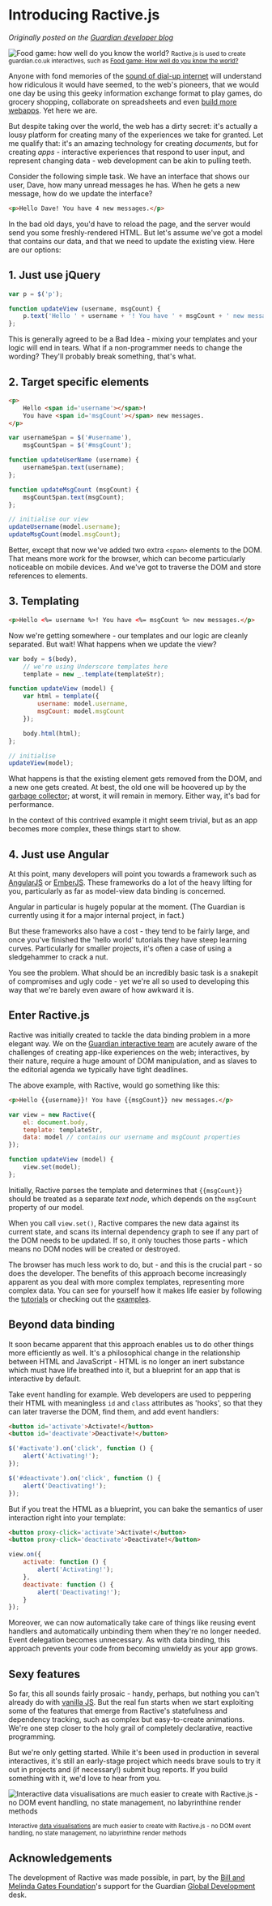 # Introducing Ractive.js

*Originally posted on the [Guardian developer blog](http://www.theguardian.com/info/developer-blog/2013/jul/24/ractive-js-next-generation-dom-manipulation)*

![Food game: how well do you know the world?](../static/img/foodgame.jpg)
<small>Ractive.js is used to create guardian.co.uk interactives, such as [Food game: How well do you know the world?](http://www.theguardian.com/global-development/interactive/2013/jun/07/food-game-what-do-you-know)</small>

Anyone with fond memories of the [sound of dial-up internet](http://www.youtube.com/watch?v=gsNaR6FRuO0) will understand how ridiculous it would have seemed, to the web's pioneers, that we would one day be using this geeky information exchange format to play games, do grocery shopping, collaborate on spreadsheets and even [build more webapps](https://c9.io/). Yet here we are.

But despite taking over the world, the web has a dirty secret: it's actually a lousy platform for creating many of the experiences we take for granted. Let me qualify that: it's an amazing technology for creating *documents*, but for creating *apps* - interactive experiences that respond to user input, and represent changing data - web development can be akin to pulling teeth.

<!-- break -->

Consider the following simple task. We have an interface that shows our user, Dave, how many unread messages he has. When he gets a new message, how do we update the interface?

```html
<p>Hello Dave! You have 4 new messages.</p>
```

In the bad old days, you'd have to reload the page, and the server would send you some freshly-rendered HTML. But let's assume we've got a model that contains our data, and that we need to update the existing view. Here are our options:

## 1. Just use jQuery

```js
var p = $('p');

function updateView (username, msgCount) {
	p.text('Hello ' + username + '! You have ' + msgCount + ' new messages.');
};
```

This is generally agreed to be a Bad Idea - mixing your templates and your logic will end in tears. What if a non-programmer needs to change the wording? They'll probably break something, that's what.

## 2. Target specific elements

```html
<p>
	Hello <span id='username'></span>!
	You have <span id='msgCount'></span> new messages.
</p>
```

```js
var usernameSpan = $('#username'),
	msgCountSpan = $('#msgCount');

function updateUserName (username) {
	usernameSpan.text(username);
};

function updateMsgCount (msgCount) {
	msgCountSpan.text(msgCount);
};

// initialise our view
updateUsername(model.username);
updateMsgCount(model.msgCount);
```

Better, except that now we've added two extra `<span>` elements to the DOM. That means more work for the browser, which can become particularly noticeable on mobile devices. And we've got to traverse the DOM and store references to elements.

## 3. Templating

```html
<p>Hello <%= username %>! You have <%= msgCount %> new messages.</p>
```

Now we're getting somewhere - our templates and our logic are cleanly separated. But wait! What happens when we update the view?

```js
var body = $(body),
	// we're using Underscore templates here
	template = new _.template(templateStr);

function updateView (model) {
	var html = template({
		username: model.username,
		msgCount: model.msgCount
	});

	body.html(html);
};

// initialise
updateView(model);
```

What happens is that the existing element gets removed from the DOM, and a new one gets created. At best, the old one will be hoovered up by the [garbage collector](https://developer.mozilla.org/en-US/docs/Web/JavaScript/Memory_Management); at worst, it will remain in memory. Either way, it's bad for performance.

In the context of this contrived example it might seem trivial, but as an app becomes more complex, these things start to show.

## 4. Just use Angular

At this point, many developers will point you towards a framework such as [AngularJS](http://angularjs.org) or [EmberJS](http://emberjs.com/). These frameworks do a lot of the heavy lifting for you, particularly as far as model-view data binding is concerned.

Angular in particular is hugely popular at the moment. (The Guardian is currently using it for a major internal project, in fact.)

But these frameworks also have a cost - they tend to be fairly large, and once you've finished the 'hello world' tutorials they have steep learning curves. Particularly for smaller projects, it's often a case of using a sledgehammer to crack a nut.

You see the problem. What should be an incredibly basic task is a snakepit of compromises and ugly code - yet we're all so used to developing this way that we're barely even aware of how awkward it is.

## Enter Ractive.js

Ractive was initially created to tackle the data binding problem in a more elegant way. We on the [Guardian interactive team](http://www.guardian.co.uk/profile/guardian-interactive-department) are acutely aware of the challenges of creating app-like experiences on the web; interactives, by their nature, require a huge amount of DOM manipulation, and as slaves to the editorial agenda we typically have tight deadlines.

The above example, with Ractive, would go something like this:

```html
<p>Hello {{username}}! You have {{msgCount}} new messages.</p>
```

```js
var view = new Ractive({
	el: document.body,
	template: templateStr,
	data: model // contains our username and msgCount properties
});

function updateView (model) {
	view.set(model);
};
```

Initially, Ractive parses the template and determines that `{{msgCount}}` should be treated as a separate *text node*, which depends on the `msgCount` property of our model.

When you call `view.set()`, Ractive compares the new data against its current state, and scans its internal dependency graph to see if any part of the DOM needs to be updated. If so, it only touches those parts - which means no DOM nodes will be created or destroyed.

The browser has much less work to do, but - and this is the crucial part - so does the developer. The benefits of this approach become increasingly apparent as you deal with more complex templates, representing more complex data. You can see for yourself how it makes life easier by following the [tutorials](http://learn.ractivejs.org) or checking out the [examples](http://examples.ractivejs.org).

## Beyond data binding

It soon became apparent that this approach enables us to do other things more efficiently as well. It's a philosophical change in the relationship between HTML and JavaScript - HTML is no longer an inert substance which must have life breathed into it, but a blueprint for an app that is interactive by default.

Take event handling for example. Web developers are used to peppering their HTML with meaningless `id` and `class` attributes as 'hooks', so that they can later traverse the DOM, find them, and add event handlers:

```html
<button id='activate'>Activate!</button>
<button id='deactivate'>Deactivate!</button>
```

```js
$('#activate').on('click', function () {
	alert('Activating!');
});

$('#deactivate').on('click', function () {
	alert('Deactivating!');
});
```

But if you treat the HTML as a blueprint, you can bake the semantics of user interaction right into your template:

```html
<button proxy-click='activate'>Activate!</button>
<button proxy-click='deactivate'>Deactivate!</button>
```

```js
view.on({
	activate: function () {
		alert('Activating!');
	},
	deactivate: function () {
		alert('Deactivating!');
	}
});
```

Moreover, we can now automatically take care of things like reusing event handlers and automatically unbinding them when they're no longer needed. Event delegation becomes unnecessary. As with data binding, this approach prevents your code from becoming unwieldy as your app grows.

## Sexy features

So far, this all sounds fairly prosaic - handy, perhaps, but nothing you can't already do with [vanilla JS](http://vanilla-js.com/). But the real fun starts when we start exploiting some of the features that emerge from Ractive's statefulness and dependency tracking, such as complex but easy-to-create animations. We're one step closer to the holy grail of completely declarative, reactive programming.

But we're only getting started. While it's been used in production in several interactives, it's still an early-stage project which needs brave souls to try it out in projects and (if necessary!) submit bug reports. If you build something with it, we'd love to hear from you.

![Interactive data visualisations are much easier to create with Ractive.js - no DOM event handling, no state management, no labyrinthine render methods](../static/img/animated-chart.jpg)

<small>Interactive [data visualisations](../get-started/examples/animated-chart.md) are much easier to create with Ractive.js - no DOM event handling, no state management, no labyrinthine render methods</small>

## Acknowledgements

The development of Ractive was made possible, in part, by the [Bill and Melinda Gates Foundation](http://www.gatesfoundation.org/)'s support for the Guardian [Global Development](http://www.guardian.co.uk/global-development) desk.
